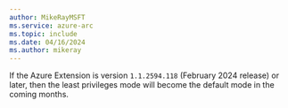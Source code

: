 ```yaml
---
author: MikeRayMSFT
ms.service: azure-arc
ms.topic: include
ms.date: 04/16/2024
ms.author: mikeray
---
```


If the Azure Extension is version `1.1.2594.118` (February 2024 release) or later, then the least privileges mode will become the default mode in the coming months.
